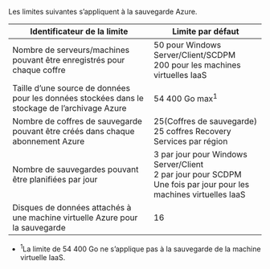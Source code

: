 Les limites suivantes s’appliquent à la sauvegarde Azure.

| Identificateur de la limite | Limite par défaut |
| --- | --- |
| Nombre de serveurs/machines pouvant être enregistrés pour chaque coffre |50 pour Windows Server/Client/SCDPM  <br/> 200 pour les machines virtuelles IaaS |
| Taille d’une source de données pour les données stockées dans le stockage de l’archivage Azure |54 400 Go max<sup>1</sup> |
| Nombre de coffres de sauvegarde pouvant être créés dans chaque abonnement Azure |25(Coffres de sauvegarde) <br/> 25 coffres Recovery Services par région |
| Nombre de sauvegardes pouvant être planifiées par jour |3 par jour pour Windows Server/Client  <br/> 2 par jour pour SCDPM <br/> Une fois par jour pour les machines virtuelles IaaS |
| Disques de données attachés à une machine virtuelle Azure pour la sauvegarde |16 |

* <sup>1</sup>La limite de 54 400 Go ne s’applique pas à la sauvegarde de la machine virtuelle IaaS.



<!--HONumber=Feb17_HO2-->


